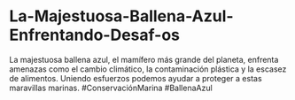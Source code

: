 # La-Majestuosa-Ballena-Azul-Enfrentando-Desaf-os
La majestuosa ballena azul, el mamífero más grande del planeta, enfrenta amenazas como el cambio climático, la contaminación plástica y la escasez de alimentos. Uniendo esfuerzos podemos ayudar a proteger a estas maravillas marinas. #ConservaciónMarina #BallenaAzul
